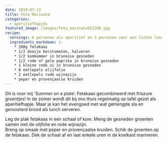 ```yaml
---
date: 2019-07-13
title: Feta Marinata
categories:
  - aperitiefhapjes
featured_image: /images/feta_marinataV21200.jpg
recipe:
  servings: 6 personen als aperitief en 3 personen voor een lichte lunch
  ingredients_markdown: |-
    * 200g fetakaas 
    * 1/2 doosje kerstomaten, halveren
    * 1/2 komkommer in brunoise gesneden
    * 1/2 rode of gele paprika in brunoise gesneden
    * 1 kleine rode ui in brunoise gesneden
    * 8 eetlepels olijfolie
    * 2 eetlepels rode wijnazijn    * peper en provençaalse kruiden
---
```

Dit is voor mij ’Summer on a plate’. Fetakaas gecombineerd met friszure groentjes! In de zomer wordt dit bij ons thuis regelmatig op tafel gezet als aperitiefhapje.
Maar je kan het evengoed met wat gemengde sla en geroosterd brood als lunch serveren.

<!--more-->

Leg de plak fetakaas in een schaal of kom. Meng de gesneden groenten samen met de olijfolie en rode wijnazijn.  
Breng op smaak met peper en provençaalse kruiden.
Schik de groenten op de fetakaas.
Dek de schaal af en laat enkele uren in de koelkast marineren.


 




